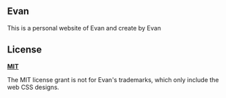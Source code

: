 ## Evan  

This is a personal website of Evan and create by Evan

## License

**[MIT](LICENSE)**

The MIT license grant is not for Evan's trademarks, which only include the web CSS
designs.
